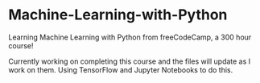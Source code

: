 # Machine-Learning-with-Python
Learning Machine Learning with Python from freeCodeCamp, a 300 hour course!

Currently working on completing this course and the files will update as I work on them. Using TensorFlow and Jupyter Notebooks to do this.
